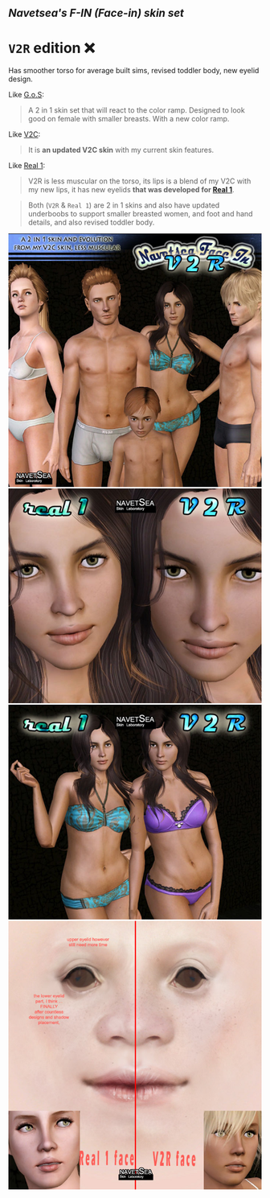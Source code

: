 ## _Navetsea's F-IN (Face-in) skin set_
# `V2R` edition ❌

Has smoother torso for average built sims, revised toddler body, new eyelid design.

Like [G.o.S](/mods/07%20G.o.S%20(Garden%20of%20Shadows)):
> A 2 in 1 skin set that will react to the color ramp. Designed to look good on female with smaller breasts. With a new color ramp.

Like [V2C](/mods/00%20ancient%20skins%20do%20not%20install/V2C):
> It is **an updated V2C skin** with my current skin features.

Like [Real 1](/mods/09%20Real%201):
> V2R is less muscular on the torso, its lips is a blend of my V2C with my new lips, it has new eyelids **that was developed for [Real 1](/mods/09%20Real1)**.

> Both (`V2R` & `Real 1`) are 2 in 1 skins and also have updated underboobs to support smaller breasted women, and foot and hand details, and also revised toddler body.

![V2R-1](/preview-images/08%20V2R.jpg)
![V2R/Real1-1](/preview-images/08%20V2R-Real1-1.jpeg)
![V2R/Real1-2](/preview-images/08%20V2R-Real1-2.jpeg)
![V2R/Real1-3](/preview-images/08%20V2R-Real1-3.jpg)
